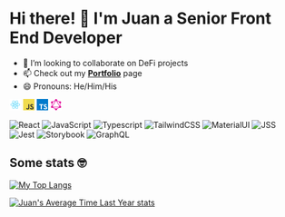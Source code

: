 # Hi there! 👋 I'm Juan a Senior Front End Developer

- 🌱 I’m looking to collaborate on DeFi projects
- 📫 Check out my **[Portfolio](https://juansvivanco.com)** page
- 😄 Pronouns: He/Him/His

<code><img height="20" alt="react" src="https://raw.githubusercontent.com/github/explore/80688e429a7d4ef2fca1e82350fe8e3517d3494d/topics/react/react.png"></code>
<code><img height="20" alt="javascript" src="https://raw.githubusercontent.com/github/explore/80688e429a7d4ef2fca1e82350fe8e3517d3494d/topics/javascript/javascript.png"></code>
<code><img height="20" alt="typescript" src="https://raw.githubusercontent.com/github/explore/80688e429a7d4ef2fca1e82350fe8e3517d3494d/topics/typescript/typescript.png"></code>
<code><img height="20" alt="graphql" src="https://raw.githubusercontent.com/github/explore/5c058a388828bb5fde0bcafd4bc867b5bb3f26f3/topics/graphql/graphql.png"></code> 

![React](https://img.shields.io/badge/React-blue)
![JavaScript](https://img.shields.io/badge/JavaScript-blue)
![Typescript](https://img.shields.io/badge/Typescript-blue)
![TailwindCSS](https://img.shields.io/badge/TailwindCSS-blue)
![MaterialUI](https://img.shields.io/badge/MaterialUI-blue)
![JSS](https://img.shields.io/badge/JSS-blue)
![Jest](https://img.shields.io/badge/Jest-blue)
![Storybook](https://img.shields.io/badge/Storybook-red)
![GraphQL](https://img.shields.io/badge/GraphQL-red)

## Some stats 🤓

[![My Top Langs](https://github-readme-stats.vercel.app/api/top-langs/?username=juansvc&layout=compact&hide=python,jupyter%20notebook,ruby,shell,html,css)](https://github.com/juansvc/github-readme-stats)

[![Juan's Average Time Last Year stats](https://github-readme-stats.vercel.app/api/wakatime?username=juansvivanco&layout=compact&langs_count=8)](https://github.com/juansvc/github-readme-stats)
